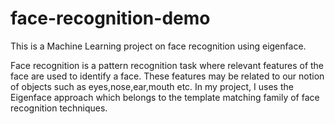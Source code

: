 # face-recognition-demo
This is a Machine Learning project on face recognition using eigenface.


Face recognition is a pattern recognition task where relevant features of the face are used to identify a face.
These features may be related to our notion of objects such as eyes,nose,ear,mouth etc.
In my project, I uses the Eigenface approach which belongs to the template matching family of face recognition techniques.
